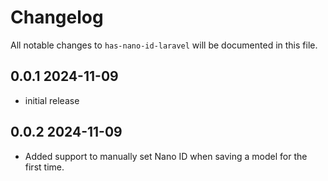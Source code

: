 # Changelog

All notable changes to `has-nano-id-laravel` will be documented in this file.

## 0.0.1 2024-11-09

- initial release

## 0.0.2 2024-11-09

- Added support to manually set Nano ID when saving a model for the first time.
